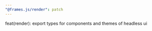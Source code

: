 ```yaml
---
"@frames.js/render": patch
---
```


feat(render): export types for components and themes of headless ui
